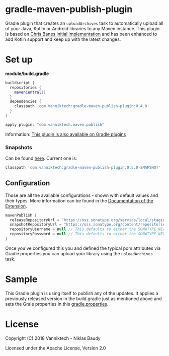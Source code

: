 # gradle-maven-publish-plugin

Gradle plugin that creates an `uploadArchives` task to automatically upload all of your Java, Kotlin or Android libraries to any Maven instance. This plugin is based on [Chris Banes initial implementation](https://github.com/chrisbanes/gradle-mvn-push) and has been enhanced to add Kotlin support and keep up with the latest changes.

# Set up

**module/build.gradle**

```groovy
buildscript {
  repositories {
    mavenCentral()
  }
  dependencies {
    classpath 'com.vanniktech:gradle-maven-publish-plugin:0.4.0'
  }
}

apply plugin: "com.vanniktech.maven.publish"
```

Information: [This plugin is also available on Gradle plugins](https://plugins.gradle.org/plugin/com.vanniktech.maven.publish)

### Snapshots

Can be found [here](https://oss.sonatype.org/#nexus-search;quick~gradle-maven-publish-plugin). Current one is:

```groovy
classpath 'com.vanniktech:gradle-maven-publish-plugin:0.5.0-SNAPSHOT'
```

## Configuration

Those are all the available configurations - shown with default values and their types. More information can be found in the [Documentation of the Extension](src/test/kotlin/com/vanniktech/maven/publish/MavenPublishPluginExtensionTest.kt).

```groovy
mavenPublish {
  releaseRepositoryUrl = "https://oss.sonatype.org/service/local/staging/deploy/maven2/"
  snapshotRepositoryUrl = "https://oss.sonatype.org/content/repositories/snapshots/"
  repositoryUsername = null // This defaults to either the SONATYPE_NEXUS_USERNAME Gradle property or the system environment variable.
  repositoryPassword = null // This defaults to either the SONATYPE_NEXUS_PASSWORD Gradle property or the system environment variable.
}
```

Once you've configured this you and defined the typical pom attributes via Gradle properties you can upload your library using the `uploadArchives` task.

# Sample

This Gradle plugin is using itself to publish any of the updates. It applies a previously released version in the build.gradle just as mentioned above and sets the Grale properties in this [gradle.properties](gradle.properties).

# License

Copyright (C) 2018 Vanniktech - Niklas Baudy

Licensed under the Apache License, Version 2.0
